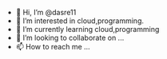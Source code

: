 - 👋 Hi, I’m @dasre11
- 👀 I’m interested in cloud,programming.
- 🌱 I’m currently learning cloud,programming
- 💞️ I’m looking to collaborate on ...
- 📫 How to reach me ...

<!---
dasre11/dasre11 is a ✨ special ✨ repository because its `README.md` (this file) appears on your GitHub profile.
You can click the Preview link to take a look at your changes.
--->
